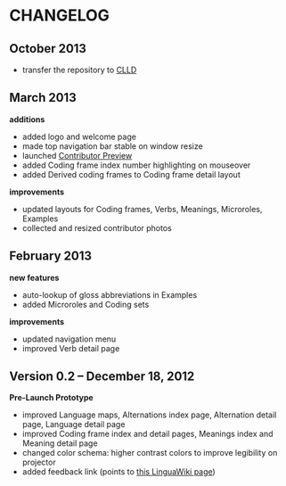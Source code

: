 # CHANGELOG

## October 2013
- transfer the repository to [CLLD](http://github.com/clld/valency)

## March 2013
__additions__
- added logo and welcome page
- made top navigation bar stable on window resize
- launched [Contributor Preview](http://vmext24-204.gwdg.de/)
- added Coding frame index number highlighting on mouseover
- added Derived coding frames to Coding frame detail layout

__improvements__
- updated layouts for Coding frames, Verbs, Meanings, Microroles, Examples
- collected and resized contributor photos

## February 2013
__new features__
- auto-lookup of gloss abbreviations in Examples
- added Microroles and Coding sets

__improvements__
- updated navigation menu
- improved Verb detail page

## Version 0.2 – December 18, 2012
__Pre-Launch Prototype__
- improved Language maps, Alternations index page, Alternation detail page, Language detail page
- improved Coding frame index and detail pages, Meanings index and Meaning detail page
- changed color schema: higher contrast colors to improve legibility on projector
- added feedback link (points to [this LinguaWiki page](http://lingweb.eva.mpg.de/linguawiki/index.php/ValPaL_Preview))

